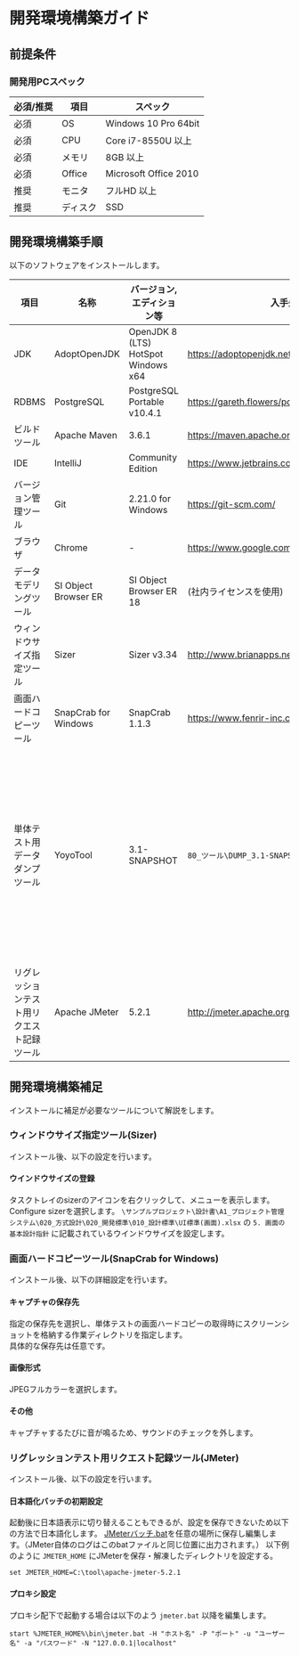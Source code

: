 # 開発環境構築ガイド

## 前提条件

### 開発用PCスペック

| 必須/推奨 | 項目     | スペック              |
| --------- | -------- | --------------------- |
| 必須      | OS       | Windows 10 Pro 64bit  |
| 必須      | CPU      | Core i7-8550U 以上    |
| 必須      | メモリ   | 8GB 以上              |
| 必須      | Office   | Microsoft Office 2010 |
| 推奨      | モニタ   | フルHD 以上           |
| 推奨      | ディスク | SSD                   |


## 開発環境構築手順

以下のソフトウェアをインストールします。

| 項目                                       | 名称                 | バージョン,エディション等           | 入手先                                       | 補足                                                         |
| ------------------------------------------ | -------------------- | ----------------------------------- | -------------------------------------------- | ------------------------------------------------------------ |
| JDK                                        | AdoptOpenJDK         | OpenJDK 8 (LTS) HotSpot Windows x64 | https://adoptopenjdk.net/                    |                                                              |
| RDBMS                                      | PostgreSQL           | PostgreSQL Portable v10.4.1         | https://gareth.flowers/postgresql-portable/  |                                                              |
| ビルドツール                               | Apache Maven         | 3.6.1                               | https://maven.apache.org/                    |                                                              |
| IDE                                        | IntelliJ             | Community Edition                   | https://www.jetbrains.com/idea/              |                                                              |
| バージョン管理ツール                       | Git                  | 2.21.0 for Windows                  | https://git-scm.com/                         |                                                              |
| ブラウザ                                   | Chrome               | -                                   | https://www.google.com/intl/ja/chrome/       |                                                              |
| データモデリングツール                     | SI Object Browser ER | SI Object Browser ER 18             | (社内ライセンスを使用)                       |                                                              |
| ウィンドウサイズ指定ツール                 | Sizer                | Sizer v3.34                         | http://www.brianapps.net/sizer/              |                                                              |
| 画面ハードコピーツール                     | SnapCrab for Windows | SnapCrab 1.1.3                      | https://www.fenrir-inc.com/jp/snapcrab/      |                                                              |
| 単体テスト用データダンプツール             | YoyoTool             | 3.1-SNAPSHOT                        | `80_ツール\DUMP_3.1-SNAPSHOT.zip`            | 本プロジェクト用に初期設定済。必ずここから取得してください。 |
| リグレッションテスト用リクエスト記録ツール | Apache JMeter        | 5.2.1                               | http://jmeter.apache.org/download_jmeter.cgi |                                                              |


## 開発環境構築補足
インストールに補足が必要なツールについて解説をします。

### ウィンドウサイズ指定ツール(Sizer)
インストール後、以下の設定を行います。

#### ウインドウサイズの登録
タスクトレイのsizerのアイコンを右クリックして、メニューを表示します。  
Configure sizerを選択します。
`\サンプルプロジェクト\設計書\A1_プロジェクト管理システム\020_方式設計\020_開発標準\010_設計標準\UI標準(画面).xlsx` の `5. 画面の基本設計指針` に記載されているウインドウサイズを設定します。

### 画面ハードコピーツール(SnapCrab for Windows)
インストール後、以下の詳細設定を行います。

#### キャプチャの保存先
指定の保存先を選択し、単体テストの画面ハードコピーの取得時にスクリーンショットを格納する作業ディレクトリを指定します。  
具体的な保存先は任意です。

#### 画像形式
JPEGフルカラーを選択します。

#### その他
キャプチャするたびに音が鳴るため、サウンドのチェックを外します。

### リグレッションテスト用リクエスト記録ツール(JMeter)
インストール後、以下の設定を行います。

#### 日本語化バッチの初期設定
起動後に日本語表示に切り替えることもできるが、設定を保存できないため以下の方法で日本語化します。
[JMeterバッチ.bat](./ut/取引単体テストツール/JMeter起動用バッチ.bat)を任意の場所に保存し編集します。（JMeter自体のログはこのbatファイルと同じ位置に出力されます。）
以下例のように `JMETER_HOME` にJMeterを保存・解凍したディレクトリを設定する。
```
set JMETER_HOME=C:\tool\apache-jmeter-5.2.1
```

#### プロキシ設定
プロキシ配下で起動する場合は以下のよう `jmeter.bat` 以降を編集します。
```
start %JMETER_HOME%\bin\jmeter.bat -H "ホスト名" -P "ポート" -u "ユーザー名" -a "パスワード" -N "127.0.0.1|localhost"
```